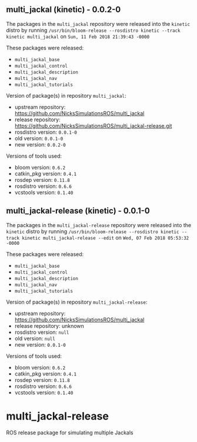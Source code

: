 ## multi_jackal (kinetic) - 0.0.2-0

The packages in the `multi_jackal` repository were released into the `kinetic` distro by running `/usr/bin/bloom-release --rosdistro kinetic --track kinetic multi_jackal` on `Sun, 11 Feb 2018 21:39:43 -0000`

These packages were released:
- `multi_jackal_base`
- `multi_jackal_control`
- `multi_jackal_description`
- `multi_jackal_nav`
- `multi_jackal_tutorials`

Version of package(s) in repository `multi_jackal`:

- upstream repository: https://github.com/NicksSimulationsROS/multi_jackal
- release repository: https://github.com/NicksSimulationsROS/multi_jackal-release.git
- rosdistro version: `0.0.1-0`
- old version: `0.0.1-0`
- new version: `0.0.2-0`

Versions of tools used:

- bloom version: `0.6.2`
- catkin_pkg version: `0.4.1`
- rosdep version: `0.11.8`
- rosdistro version: `0.6.6`
- vcstools version: `0.1.40`


## multi_jackal-release (kinetic) - 0.0.1-0

The packages in the `multi_jackal-release` repository were released into the `kinetic` distro by running `/usr/bin/bloom-release --rosdistro kinetic --track kinetic multi_jackal-release --edit` on `Wed, 07 Feb 2018 05:53:32 -0000`

These packages were released:
- `multi_jackal_base`
- `multi_jackal_control`
- `multi_jackal_description`
- `multi_jackal_nav`
- `multi_jackal_tutorials`

Version of package(s) in repository `multi_jackal-release`:

- upstream repository: https://github.com/NicksSimulationsROS/multi_jackal
- release repository: unknown
- rosdistro version: `null`
- old version: `null`
- new version: `0.0.1-0`

Versions of tools used:

- bloom version: `0.6.2`
- catkin_pkg version: `0.4.1`
- rosdep version: `0.11.8`
- rosdistro version: `0.6.6`
- vcstools version: `0.1.40`


# multi_jackal-release
ROS release package for simulating multiple Jackals
